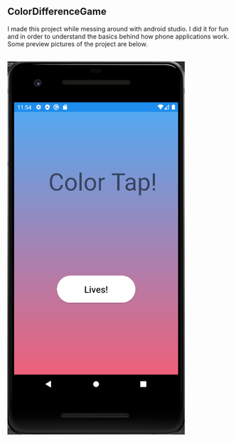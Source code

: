 ## ColorDifferenceGame
I made this project while messing around with android studio. I did it for fun and in order to understand the basics behind how phone applications work.  Some preview pictures of the project are below.
<br/><br/>


![ScreenShot](https://github.com/Akhil-Kondepudi/ColorDifferenceGame/blob/master/pictures/Home.PNG)

